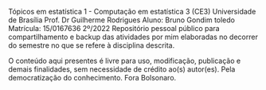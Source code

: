 Tópicos em estatística 1 - Computação em estatística 3 (CE3)
Universidade de Brasília
Prof. Dr Guilherme Rodrigues
Aluno: Bruno Gondim toledo
Matrícula: 15/0167636
2º/2022
Repositório pessoal público para compartilhamento e backup das atividades por mim elaboradas no decorrer do semestre no que se refere à disciplina descrita.

O conteúdo aqui presentes é livre para uso, modificação, publicação e demais finalidades, sem necessidade de crédito ao(s) autor(es). Pela democratização do conhecimento. Fora Bolsonaro.
